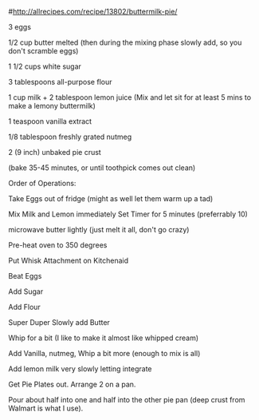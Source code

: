 #http://allrecipes.com/recipe/13802/buttermilk-pie/

3 eggs 

1/2 cup butter melted (then during the mixing phase slowly add, so you don't scramble eggs)

1 1/2 cups white sugar 

3 tablespoons all-purpose flour 

1 cup milk + 2 tablespoon lemon juice (Mix and let sit for at least 5 mins to make a lemony buttermilk)

1 teaspoon vanilla extract 

1/8 tablespoon freshly grated nutmeg 

2 (9 inch) unbaked pie crust

(bake 35-45 minutes, or until toothpick comes out clean)


Order of Operations:

Take Eggs out of fridge (might as well let them warm up a tad)

Mix Milk and Lemon immediately Set Timer for 5 minutes (preferrably 10)

microwave butter lightly (just melt it all, don't go crazy)

Pre-heat oven to 350 degrees

Put Whisk Attachment on Kitchenaid

Beat Eggs

Add Sugar

Add Flour

Super Duper Slowly add Butter

Whip for a bit (I like to make it almost like whipped cream)

Add Vanilla, nutmeg, Whip a bit more (enough to mix is all)

Add lemon milk very slowly letting integrate

Get Pie Plates out. Arrange 2 on a pan.

Pour about half into one and half into the other pie pan (deep crust from Walmart is what I use).
